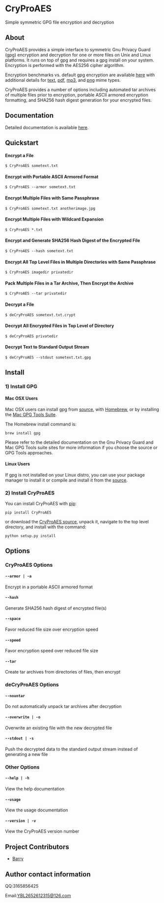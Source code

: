 # CryProAES
Simple symmetric GPG file encryption and decryption

## About
CryProAES provides a simple interface to symmetric Gnu Privacy Guard (gpg) encryption and decryption for one or more files on Unix and Linux platforms.  It runs on top of gpg and requires a gpg install on your system.  Encryption is performed with the AES256 cipher algorithm.

Encryption benchmarks vs. default gpg encryption are available [here](http://chrissimpkins.github.io/CryProAES/benchmarks.html) with additional details for [text](http://chrissimpkins.github.io/CryProAES/text-benchmarks.html), [pdf](http://chrissimpkins.github.io/CryProAES/pdf-benchmarks.html), [mp3](http://chrissimpkins.github.io/CryProAES/mp3-benchmarks.html), and [png](http://chrissimpkins.github.io/CryProAES/png-benchmarks.html) mime types.

CryProAES provides a number of options including automated tar archives of multiple files prior to encryption, portable ASCII armored encryption formatting, and SHA256 hash digest generation for your encrypted files.

## Documentation

Detailed documentation is available [here](http://chrissimpkins.github.io/CryProAES/index.html).

## Quickstart

#### Encrypt a File
```
$ CryProAES sometext.txt
```

#### Encrypt with Portable ASCII Armored Format
```
$ CryProAES --armor sometext.txt
```

#### Encrypt Multiple Files with Same Passphrase
```
$ CryProAES sometext.txt anotherimage.jpg
```

#### Encrypt Multiple Files with Wildcard Expansion
```
$ CryProAES *.txt
```

#### Encrypt and Generate SHA256 Hash Digest of the Encrypted File
```
$ CryProAES --hash sometext.txt
```

#### Encrypt All Top Level Files in Multiple Directories with Same Passphrase
```
$ CryProAES imagedir privatedir
```

#### Pack Multiple Files in a Tar Archive, Then Encrypt the Archive
```
$ CryProAES --tar privatedir
```

#### Decrypt a File
```
$ deCryProAES sometext.txt.crypt
```

#### Decrypt All Encrypted Files in Top Level of Directory
```
$ deCryProAES privatedir
```

#### Decrypt Text to Standard Output Stream
```
$ deCryProAES --stdout sometext.txt.gpg
```


## Install

### 1) Install GPG

#### Mac OSX Users
Mac OSX users can install gpg from [source](https://www.gnupg.org/download/index.html), with [Homebrew](http://brew.sh/), or by installing the [Mac GPG Tools Suite](https://gpgtools.org/gpgsuite.html).

The Homebrew install command is:

```
brew install gpg
```

Please refer to the detailed documentation on the Gnu Privacy Guard and Mac GPG Tools suite sites for more information if you choose the source or GPG Tools approaches.

#### Linux Users
If gpg is not installed on your Linux distro, you can use your package manager to install it or compile and install it from the [source](https://www.gnupg.org/download/index.html).

### 2) Install CryProAES
You can install CryProAES with [pip](https://pypi.python.org/pypi/pip/):

```
pip install CryProAES
```

or download the [CryProAES source](https://github.com/chrissimpkins/CryProAES/archive/master.zip), unpack it, navigate to the top level directory, and install with the command:

```
python setup.py install
```

## Options

### CryProAES Options

#### `--armor | -a`

Encrypt in a portable ASCII armored format

#### `--hash`

Generate SHA256 hash digest of encrypted file(s)

#### `--space`

Favor reduced file size over encryption speed

#### `--speed`

Favor encryption speed over reduced file size

#### `--tar`

Create tar archives from directories of files, then encrypt

### deCryProAES Options

#### `--nountar`

Do not automatically unpack tar archives after decryption

#### `--overwrite | -o`

Overwrite an existing file with the new decrypted file

#### `--stdout | -s`

Push the decrypted data to the standard output stream instead of generating a new file

### Other Options

#### `--help | -h`

View the help documentation

#### `--usage`

View the usage documentation

#### `--version | -v`

View the CryProAES version number

## Project Contributors

- [Barry](https://github.com/BarryYBL) 

## Author contact information
 QQ:3165856425
 
 Email:YBL2652612315@126.com
